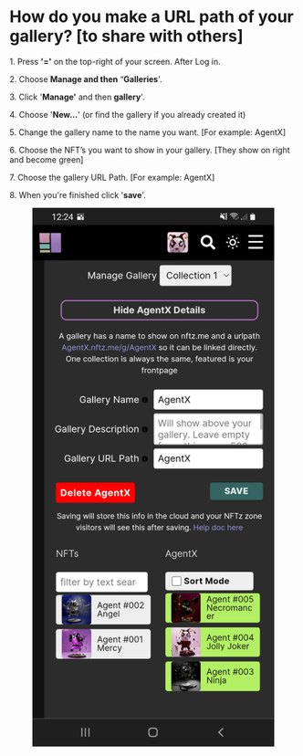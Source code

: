 # How do you make a URL path of your gallery? \[to share with others]

1\. Press **'='** on the top-right of your screen. After Log in.

2\. Choose **Manage and then** “**Galleries**'.

3\. Click '**Manage'** and then **gallery**'.

4\. Choose '**New…**' (or find the gallery if you already created it)

5\. Change the gallery name to the name you want. \[For example: AgentX]

6\. Choose the NFT’s you want to show in your gallery. \[They show on right and become green]

7\. Choose the gallery URL Path. \[For example: AgentX]

8\.  When you're finished click '**save**'.

<figure><img src="../../.gitbook/assets/URL Path.jpg" alt=""><figcaption></figcaption></figure>
